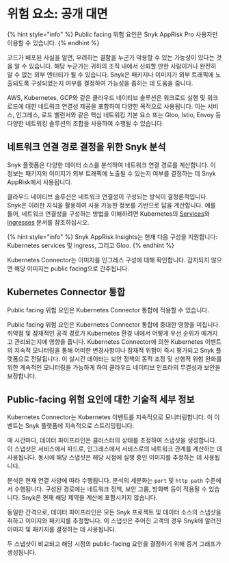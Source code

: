 # 위험 요소: 공개 대면

{% hint style="info" %}
Public facing 위험 요인은 Snyk AppRisk Pro 사용자만 이용할 수 있습니다.
{% endhint %}

코드가 배포된 사실을 알면, 우려하는 결함을 누군가 악용할 수 있는 가능성이 있다는 것을 알 수 있습니다. 해당 누군가는 귀하의 조직 내에서 신뢰할 만한 사람이거나 완전히 알 수 없는 외부 엔터티가 될 수 있습니다. Snyk은 패키지나 이미지가 외부 트래픽에 노출되도록 구성되었는지 여부를 결정하여 가능성을 좁히는 데 도움을 줍니다.

AWS, Kubernetes, GCP와 같은 클라우드 네이티브 솔루션은 워크로드 실행 및 워크로드에 대한 네트워크 연결성 제공을 포함하여 다양한 목적으로 사용됩니다. 이는 서비스, 인그레스, 로드 밸런서와 같은 핵심 네트워킹 기본 요소 또는 Gloo, Istio, Envoy 등 다양한 네트워킹 솔루션의 조합을 사용하여 수행될 수 있습니다.

## 네트워크 연결 경로 결정을 위한 Snyk 분석

Snyk 플랫폼은 다양한 데이터 소스를 분석하여 네트워크 연결 경로를 계산합니다. 이 정보는 패키지와 이미지가 외부 트래픽에 노출될 수 있는지 여부를 결정하는 데 Snyk AppRisk에서 사용됩니다.

클라우드 네이티브 솔루션은 네트워크 연결성이 구성되는 방식이 결정론적입니다. Snyk은 이러한 지식을 활용하여 사용 가능한 정보를 기반으로 답을 계산합니다. 예를 들어, 네트워크 연결성을 구성하는 방법을 이해하려면 Kubernetes의 [Services](https://kubernetes.io/docs/concepts/services-networking/service/)와 [Ingresses](https://kubernetes.io/docs/concepts/services-networking/ingress/) 문서를 참조하십시오.

{% hint style="info" %}
Snyk AppRisk Insights는 현재 다음 구성을 지원합니다: Kubernetes services 및 ingress, 그리고 Gloo.
{% endhint %}

Kubernetes Connector는 이미지를 인그레스 구성에 대해 확인합니다. 감지되지 않으면 해당 이미지는 public facing으로 간주됩니다.

## Kubernetes Connector 통합

Public facing 위험 요인은 Kubernetes Connector 통합에 적용할 수 있습니다.

Public facing 위험 요인은 Kubernetes Connector 통합에 중대한 영향을 미칩니다. 취약점 및 잠재적인 공격 경로가 Kubernetes 환경 내에서 어떻게 우선 순위가 매겨지고 관리되는지에 영향을 줍니다. Kubernetes Connector에 의한 Kubernetes 이벤트의 지속적 모니터링을 통해 어떠한 변경사항이나 잠재적 위험이 즉시 평가되고 Snyk 플랫폼으로 전달됩니다. 이 실시간 데이터는 보안 정책의 동적 조정 및 선행적 위험 완화를 위한 계속적인 모니터링을 가능하게 하여 클라우드 네이티브 인프라의 무결성과 보안을 보장합니다.

## Public-facing 위험 요인에 대한 기술적 세부 정보

Kubernetes Connector는 Kubernetes 이벤트를 지속적으로 모니터링합니다. 이 이벤트는 Snyk 플랫폼에 지속적으로 스트리밍됩니다.

매 시간마다, 데이터 파이프라인은 클러스터의 상태를 조정하여 스냅샷을 생성합니다. 이 스냅샷은 서비스에서 파드로, 인그레스에서 서비스로의 네트워크 관계를 계산하는 데 사용됩니다. 동시에 해당 스냅샷은 해당 시점에 실행 중인 이미지를 추정하는 데 사용됩니다.

분석은 현재 연결 사양에 따라 수행됩니다. 분석의 세분화는 `port` 및 `http path` 수준에서 수행됩니다. 구성된 경로에는 네트워크 정책, 보안 그룹, 방화벽 등이 적용될 수 있습니다. Snyk은 현재 해당 제약을 계산에 포함시키지 않습니다.

동일한 간격으로, 데이터 파이프라인은 모든 Snyk 프로젝트 및 데이터 소스의 스냅샷을 취하고 이미지와 패키지를 추정합니다. 이 스냅샷은 주어진 고객의 경우 Snyk에 알려진 이미지 및 패키지를 결정하는 데 사용됩니다.

두 스냅샷이 비교되고 해당 시점의 public-facing 요인을 결정하기 위해 증거 그래프가 생성됩니다.
